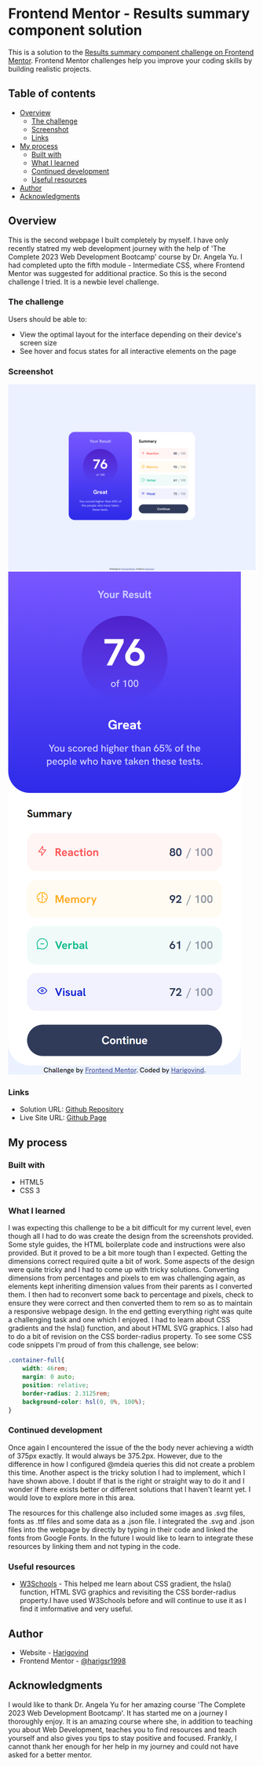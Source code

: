 # Frontend Mentor - Results summary component solution

This is a solution to the [Results summary component challenge on Frontend Mentor](https://www.frontendmentor.io/challenges/results-summary-component-CE_K6s0maV). Frontend Mentor challenges help you improve your coding skills by building realistic projects. 

## Table of contents

- [Overview](#overview)
  - [The challenge](#the-challenge)
  - [Screenshot](#screenshot)
  - [Links](#links)
- [My process](#my-process)
  - [Built with](#built-with)
  - [What I learned](#what-i-learned)
  - [Continued development](#continued-development)
  - [Useful resources](#useful-resources)
- [Author](#author)
- [Acknowledgments](#acknowledgments)

## Overview

This is the second webpage I built completely by myself. I have only recently statred my web development journey with the help of 'The Complete 2023 Web Development Bootcamp' course by Dr. Angela Yu. I had completed upto the fifth module - Intermediate CSS, where Frontend Mentor was suggested for additional practice. So this is the second challenge I tried. It is a newbie level challenge.
### The challenge

Users should be able to:

- View the optimal layout for the interface depending on their device's screen size
- See hover and focus states for all interactive elements on the page

### Screenshot

![](assets/images/results-summary-component-main_index_landscape.html.png)
![](assets/images/results-summary-component-main_index_portrait.html.png)

### Links

- Solution URL: [Github Repository](https://github.com/harigsr1998/Frontend-Mentor-Challenge-2)
- Live Site URL: [Github Page](https://harigsr1998.github.io/Frontend-Mentor-Challenge-2/)

## My process

### Built with

- HTML5
- CSS 3

### What I learned

I was expecting this challenge to be a bit difficult for my current level, even though all I had to do was create the design from the screenshots provided. Some style guides, the HTML boilerplate code and instructions were also provided. But it proved to be a bit more tough than I expected. Getting the dimensions correct required quite a bit of work. Some aspects of the design were quite tricky and I had to come up with tricky solutions. Converting dimensions from percentages and pixels to em was challenging again, as elements kept inheriting dimension values from their parents as I converted them. I then had to reconvert some back to percentage and pixels, check to ensure they were correct and then converted them to rem so as to maintain a responsive webpage design. In the end getting everything right was quite a challenging task and one which I enjoyed. I had to learn about CSS gradients and the hsla() function, and about HTML SVG graphics. I also had to do a bit of revision on the CSS border-radius property. To see some CSS code snippets I'm proud of from this challenge, see below:

```css
.container-full{
    width: 46rem;
    margin: 0 auto;
    position: relative;
    border-radius: 2.3125rem;
    background-color: hsl(0, 0%, 100%);
}
```

### Continued development

Once again I encountered the issue of the the body never achieving a width of 375px exactly. It would always be 375.2px. However, due to the difference in how I configured @mdeia queries this did not create a problem this time. Another aspect is the tricky solution I had to implement, which I have shown above. I doubt if that is the right or straight way to do it and I wonder if there exists better or different solutions that I haven't learnt yet. I would love to explore more in this area.

The resources for this challenge also included some images as .svg files, fonts as .ttf files and some data as a .json file. I integrated the .svg and .json files into the webpage by directly by typing in their code and linked the fonts from Google Fonts. In the future I would like to learn to integrate these resources by linking them and not typing in the code.

### Useful resources

- [W3Schools](https://www.w3schools.com/css/css3_gradients.asp) - This helped me learn about CSS gradient, the hsla() function, HTML SVG graphics and revisiting the CSS border-radius property.I have used W3Schools before and will continue to use it as I find it imformative and very useful.

## Author

- Website - [Harigovind](https://harigsr1998.github.io/cv/)
- Frontend Mentor - [@harigsr1998](https://www.frontendmentor.io/profile/harigsr1998)

## Acknowledgments

I would like to thank Dr. Angela Yu for her amazing course 'The Complete 2023 Web Development Bootcamp'. It has started me on a journey I thoroughly enjoy. It is an amazing course where she, in addition to teaching you about Web Development, teaches you to find resources and teach yourself and also gives you tips to stay positive and focused. Frankly, I cannot thank her enough for her help in my journey and could not have asked for a better mentor.
